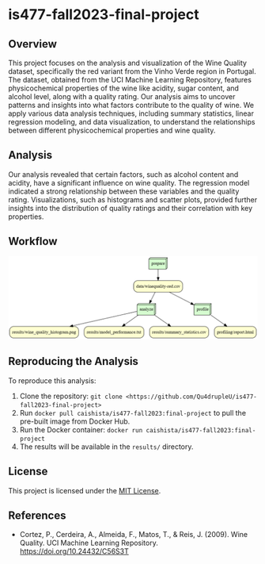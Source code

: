 # is477-fall2023-final-project

## Overview
This project focuses on the analysis and visualization of the Wine Quality dataset, specifically the red variant from the Vinho Verde region in Portugal. The dataset, obtained from the UCI Machine Learning Repository, features physicochemical properties of the wine like acidity, sugar content, and alcohol level, along with a quality rating. Our analysis aims to uncover patterns and insights into what factors contribute to the quality of wine. We apply various data analysis techniques, including summary statistics, linear regression modeling, and data visualization, to understand the relationships between different physicochemical properties and wine quality.

## Analysis
Our analysis revealed that certain factors, such as alcohol content and acidity, have a significant influence on wine quality. The regression model indicated a strong relationship between these variables and the quality rating. Visualizations, such as histograms and scatter plots, provided further insights into the distribution of quality ratings and their correlation with key properties.

## Workflow
![Workflow Diagram](graph.png)

## Reproducing the Analysis
To reproduce this analysis:
1. Clone the repository: `git clone <https://github.com/Qu4drupleU/is477-fall2023-final-project>`
2.  Run `docker pull caishista/is477-fall2023:final-project` to pull the pre-built image from Docker Hub.
3. Run the Docker container: `docker run caishista/is477-fall2023:final-project`
4. The results will be available in the `results/` directory.

## License
This project is licensed under the [MIT License](LICENSE.txt). 

## References
- Cortez, P., Cerdeira, A., Almeida, F., Matos, T., & Reis, J. (2009). Wine Quality. UCI Machine Learning Repository. https://doi.org/10.24432/C56S3T